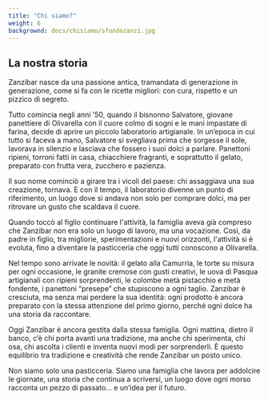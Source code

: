 ```yaml
---
title: "Chi siamo?"
weight: 6
backgrownd: docs/chisiamo/sfondozanzi.jpg
---
```

<h2>La nostra storia</h2>
<p>Zanzibar nasce da una passione antica, tramandata di generazione in generazione, come si fa con le ricette migliori: con cura, rispetto e un pizzico di segreto.

Tutto comincia negli anni ’50, quando il bisnonno Salvatore, giovane panettiere di Olivarella con il cuore colmo di sogni e le mani impastate di farina, decide di aprire un piccolo laboratorio artigianale. In un’epoca in cui tutto si faceva a mano, Salvatore si svegliava prima che sorgesse il sole, lavorava in silenzio e lasciava che fossero i suoi dolci a parlare. Panettoni ripieni, torroni fatti in casa, chiacchiere fragranti, e soprattutto il gelato, preparato con frutta vera, zucchero e pazienza.

Il suo nome cominciò a girare tra i vicoli del paese: chi assaggiava una sua creazione, tornava. E con il tempo, il laboratorio divenne un punto di riferimento, un luogo dove si andava non solo per comprare dolci, ma per ritrovare un gusto che scaldava il cuore.

Quando toccò al figlio continuare l'attività, la famiglia aveva già compreso che Zanzibar non era solo un luogo di lavoro, ma una vocazione. Così, da padre in figlio, tra migliorie, sperimentazioni e nuovi orizzonti, l'attività si è evoluta, fino a diventare la pasticceria che oggi tutti conoscono a Olivarella.

Nel tempo sono arrivate le novità: il gelato alla Camurria, le torte su misura per ogni occasione, le granite cremose con gusti creativi, le uova di Pasqua artigianali con ripieni sorprendenti, le colombe metà pistacchio e metà fondente, i panettoni “presepe” che stupiscono a ogni taglio. Zanzibar è cresciuta, ma senza mai perdere la sua identità: ogni prodotto è ancora preparato con la stessa attenzione del primo giorno, perché ogni dolce ha una storia da raccontare.

Oggi Zanzibar è ancora gestita dalla stessa famiglia. Ogni mattina, dietro il banco, c’è chi porta avanti una tradizione, ma anche chi sperimenta, chi osa, chi ascolta i clienti e inventa nuovi modi per sorprenderli. È questo equilibrio tra tradizione e creatività che rende Zanzibar un posto unico.

Non siamo solo una pasticceria. Siamo una famiglia che lavora per addolcire le giornate, una storia che continua a scriversi, un luogo dove ogni morso racconta un pezzo di passato… e un’idea per il futuro.</p>